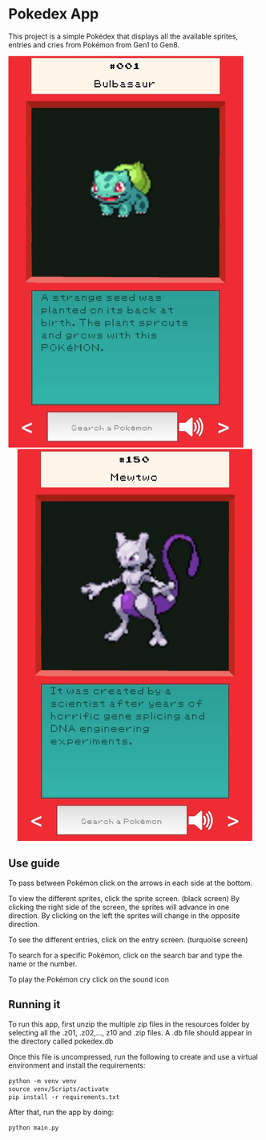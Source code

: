 # Pokedex App
This project is a simple Pokédex that displays all the available sprites, entries and cries from
Pokémon from Gen1 to Gen8.

![Alt text](resources/readme/bulbasaur_screenshot.JPG?raw=true "Bulbasaur")
&emsp; &emsp;
![Alt text](resources/readme/mewtwo_screenshot.JPG?raw=true "Mewtwo")

## Use guide

To pass between Pokémon click on the arrows in each side at the bottom.

To view the different sprites, click the sprite screen. (black screen)
By clicking the right side of the screen, the sprites will advance in one direction. By clicking on the left
the sprites will change in the opposite direction.

To see the different entries, click on the entry screen. (turquoise screen)

To search for a specific Pokémon, click on the search bar and type the name or the number.

To play the Pokémon cry click on the sound icon
## Running it
To run this app, first unzip the multiple zip files in the resources folder by selecting 
all the .z01, .z02,..., z10 and .zip files. A .db file should appear in the directory called
pokedex.db

Once this file is uncompressed, run the following to create and use a virtual environment and install
the requirements:

```
python -m venv venv
source venv/Scripts/activate
pip install -r requirements.txt
```

After that, run the app by doing:

```
python main.py
```


